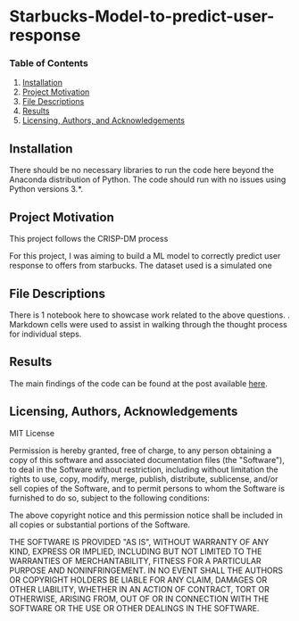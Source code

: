 # Starbucks-Model-to-predict-user-response
### Table of Contents

1. [Installation](#installation)
2. [Project Motivation](#motivation)
3. [File Descriptions](#files)
4. [Results](#results)
5. [Licensing, Authors, and Acknowledgements](#licensing)

## Installation <a name="installation"></a>

There should be no necessary libraries to run the code here beyond the Anaconda distribution of Python.  The code should run with no issues using Python versions 3.*.
## Project Motivation<a name="motivation"></a>
This project follows the CRISP-DM process 

For this project, I was aiming to build a ML model to correctly predict user response to offers from starbucks.
The dataset used is a simulated one 

## File Descriptions <a name="files"></a>

There is 1 notebook here to showcase work related to the above questions.  . Markdown cells were used to assist in walking through the thought process for individual steps.  


## Results<a name="results"></a>

The main findings of the code can be found at the post available [here](https://medium.com/@youssef.mecky96/i-will-make-them-an-offer-they-cant-refuse-bc2eb1035817).

## Licensing, Authors, Acknowledgements<a name="licensing"></a>

MIT License

Permission is hereby granted, free of charge, to any person obtaining a copy of this software and associated documentation files (the "Software"), to deal in the Software without restriction, including without limitation the rights to use, copy, modify, merge, publish, distribute, sublicense, and/or sell copies of the Software, and to permit persons to whom the Software is furnished to do so, subject to the following conditions:

The above copyright notice and this permission notice shall be included in all copies or substantial portions of the Software.

THE SOFTWARE IS PROVIDED "AS IS", WITHOUT WARRANTY OF ANY KIND, EXPRESS OR IMPLIED, INCLUDING BUT NOT LIMITED TO THE WARRANTIES OF MERCHANTABILITY, FITNESS FOR A PARTICULAR PURPOSE AND NONINFRINGEMENT. IN NO EVENT SHALL THE AUTHORS OR COPYRIGHT HOLDERS BE LIABLE FOR ANY CLAIM, DAMAGES OR OTHER LIABILITY, WHETHER IN AN ACTION OF CONTRACT, TORT OR OTHERWISE, ARISING FROM, OUT OF OR IN CONNECTION WITH THE SOFTWARE OR THE USE OR OTHER DEALINGS IN THE SOFTWARE.
